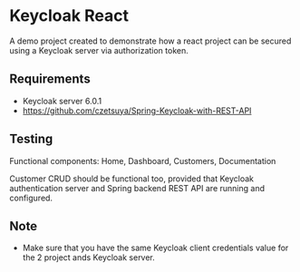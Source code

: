 # Keycloak React

A demo project created to demonstrate how a react project can be secured using a Keycloak server via authorization token.

## Requirements
- Keycloak server 6.0.1
- https://github.com/czetsuya/Spring-Keycloak-with-REST-API

## Testing

Functional components: Home, Dashboard, Customers, Documentation

Customer CRUD should be functional too, provided that Keycloak authentication server and Spring backend REST API are running and configured.

## Note
- Make sure that you have the same Keycloak client credentials value for the 2 project ands Keycloak server.
